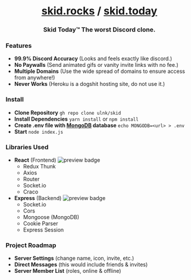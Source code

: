 <h1 align="center"> <a href="https://skid.rocks">skid.rocks</a> / <a href="https://skid.today">skid.today</a></h1>
<h3 align="center">Skid Today™ The worst Discord clone.</h1>


### Features
* **99.9% Discord Accuracy** (Looks and feels exactly like discord.)
* **No Paywalls** (Send animated gifs or vanity invite links with no fee.)
* **Multiple Domains** (Use the wide spread of domains to ensure access from anywhere!)
* **Never Works** (Heroku is a dogshit hosting site, do not use it.)

### Install
* **Clone Repository** `gh repo clone ulnk/skid`
* **Install Dependencies** `yarn install` or `npm install`
* **Create .env file with <a href="https://www.mongodb.com/">MongoDB</a> database** `echo MONGODB=<url> > .env`
* **Start** `node index.js`

### Libraries Used
* **React** (Frontend) <img alt="preview badge" src="https://img.shields.io/npm/v/react">
  * Redux Thunk
  * Axios
  * Router
  * Socket.io
  * Craco
* **Express** (Backend) <img alt="preview badge" src="https://img.shields.io/npm/v/express">
  * Socket.io
  * Cors
  * Mongoose (MongoDB)
  * Cookie Parser
  * Express Session

### Project Roadmap
* **Server Settings** (change name, icon, invite, etc.)
* **Direct Messages** (this would include friends & invites)
* **Server Member List** (roles, online & offline)